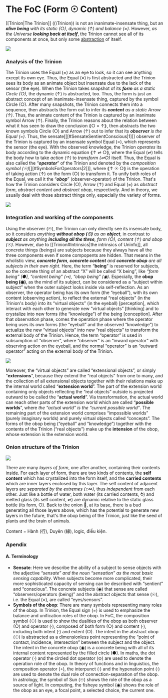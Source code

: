       

# The FoC (Form ☉ Content)

[[Trinion|The Trinion]] (\(\Trinion\)) is not an inanimate-insensate thing, but an _**alive being** with its static (○), dynamic (↑) and balance (=)_. However, _as the Universe **looking back at itself**_, the Trinion cannot see all of its components at once, but only some [abstraction](https://en.wikipedia.org/wiki/Abstraction) of itself.

![](OuroborosUniverse.png)

### Analysis of the Trinion

The Trinion uses the Equal (=) as an eye to look, so it can see anything except its own eye. Thus, the Equal (=) is first abstracted and the Trinion sees its body as an animate object but insensate due to the lack of the sensor (the eye). When the Trinion takes snapshot of its _**form** as a static Circle (○)_, the dynamic (↑) is abstracted, too. Thus, the form is just an abstract concept of an inanimate-insensate thing, captured by the symbol Circle (○). After many snapshots, the Trinion connects them into a sequence, then abstracts the form out to infer its _**content** as a static Arrow (↑)_. Thus, the animate content of the Trinion is captured by an inanimate symbol Arrow (↑). Finally, the Trinion reasons about the relation between what it has seen to draw the conclusion ⟪○ = ↑⟫, then abstracts the two known symbols Circle (○) and Arrow (↑) out to infer that its _**observer** is the Equal (=)_. Thus, the sensate[[[#SensateSentientConscious|1]]] observer of the Trinion is captured by an insensate symbol Equal (=), which represents the sensor (the eye). With the observed knowledge, the Trinion _operates_ its body according to the dynamic equation ⟪↑ ⇌ ○⟫, where the Equal (⇌) tells the body how to take _action (↑)_ to _transform (⇌○)_ itself. Thus, the Equal is also called the “_**operator**_” of the Trinion and denoted by the _composition symbol (☉)_[[[#SymbolsForOperators|2]]], where ⟪↑ ☉ ○⟫ is the operation of taking action (↑) on the form (○) to transform it. To unify both roles of the Equal, we call it the “_**obop**_” (observer-operator) of the Trinion. That's how the Trinion considers Circle (○), Arrow (↑) and Equal (=) as _abstract form_, _abstract content_ and _abstract obop_, respectively. And in theory, we usually deal with those abstract things only, especially the variety of forms.

![](pub%204.png)

### Integration and working of the components

Using the observer (☉), the Trinion can only directly see its insensate body, so it considers _anything **without obop (☉)** as an **object**_, in contrast to _**subject** as anything **including all the three**, form (○), content (↑) and obop (☉)_. However, due to [[Trinion#Intrinsics|the intrinsics of Unïnfo]], all concrete things (beings) are subjects because they always have all the three components even if some compopents are hidden. That means in the wholistic view, _**concrete form**, **concrete content** and **concrete obop** are all subjects in their own right_. Here, the term “**being**” is reserved for subjects, so the concrete thing of an abstract “X” will be called “X being”, like _“form being” (●), “content being” (↣), “obop being” (◉)_. Especially, the **obop being (◉)**, as the mind of its subject, can be considered as a “subject within subject” when the outer subject looks inside via self-reflection. As an observer, the operator being has its own form (the “eyeball”), with its own content (observing action), to reflect the external “real objects” (in the Trinion's body) into its “virtual objects” (in the eyeball) [perception], which interact with each other to generate new “virtual objects” [thinking] and to crystalize into new forms (the “knowledge”) of the being [conception]. After that observation phase, comes the operation phase where the operator being uses its own forms (the “eyeball” and the observed “knowledge”) to actualize the new “virtual objects” into new “real objects” to transform the external body of the Trinion. Hence, the term “operator” is used in subsumption of “observer”, where “observer” is an “inward operator” with observing action on the eyeball, and the normal “operator” is an “outward operator” acting on the external body of the Trinion.

![](pub%205.png)

Moreover, the “virtual objects” are called “extensional objects”, or simply “**extensions**”, because they extend the “real objects” from one to many, and the collection of all extensional objects together with their relations make up the internal world called “**extension world**”. The part of the extension world containing only objects reflecting the “real objects” outside is projected outward to be called the “**actual world**”. Via transformation, the actual world can reach other parts of the extension world which are called “**possible worlds**”, where _the “actual world” is the “current possible world”_. The remaining part of the extension world comprises “impossible worlds” (purely imaginary worlds) and purely virtual objects called “concepts”. The forms of the obop being (“eyeball” and “knowledge”) together with the contents of the Trinion (“real objects”) make up the **intension** of the obop, whose extension is the extension world.

### Onion structure of the Trinion

![](Trinion-onion.png)

There are many _layers of form_, one after another, containing their contents inside. For each layer of form, there are two kinds of contents, the **self content** which has crystalized into the form itself, and the **carried contents** which are inner layers enclosed by this layer. The self content of adjacent layers are _separated by the extremes (±∞)_, thus _independent_ from each other. Just like a bottle of water, both water (its carried contents, ⥁) and melted glass (its self content, ⇌) are dynamic relative to the static glass bottle (its form, ○). Back to the onion 🧅, at its base, there is a bud generating all those layers above, which has the potential to generate new layers in the future, that's the obop being of the Trinion, just like the seed of plants and the brain of animals.

Content = Hành (行), Duyên (緣), logic, điều kiện.

### Apendix

#### A. Terminology

- **Sensate**: Here we describe the ability of a subject to sense objects with the adjective _“sensate” and the noun “sensation” as the most basic sensing capability_. When subjects become more complicated, their more sophisticated capacity of sensing can be described with “sentient” and “conscious”. The concrete subjects (◉) that sense are called “observers/operators (being)” and the abstract objects that sense (☉), i.e. the Equal (=), are called “eyes/sensors”.
- **Symbols of the obop**: There are many symbols representing many roles of the obop. In Trinion, the Equal sign (=) is used to emphasize the balance and unification roles of the obop. In FoC, the composition symbol (☉) is used to show the dualities of the obop as both observer (○) and operator (·), composed of both form (○) and content (·), including both intent (·) and extent (○). The intent in the abstract obop (☉) is abstracted as a dimensionless point representing the “point of contact, incidence, intersection” between the subject and the object. The intent in the concrete obop (◉) is a concrete being with all of its internal content represented by the filled circle (●). In maths, the dot operator (⋅) and the circled dot operator (⊙) are used to denote the operation role of the obop. In theory of functions and in linguistics, the composition operator (∘), the interpunct (·) and the hypenation point (‧) are used to denote the dual role of connection-separation of the obop. In astrology, the symbol of Sun (☉) shows the role of the obop as a source of light. In computing, the fisheye symbol (◉) shows the role of the obop as an eye, a focal point, a selected choice, the current one.